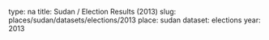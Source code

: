type: na
title: Sudan / Election Results (2013)
slug: places/sudan/datasets/elections/2013
place: sudan
dataset: elections
year: 2013
